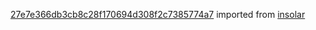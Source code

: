 [27e7e366db3cb8c28f170694d308f2c7385774a7](https://github.com/insolar/insolar/commit/27e7e366db3cb8c28f170694d308f2c7385774a7) imported from [insolar](https://github.com/insolar/insolar)
